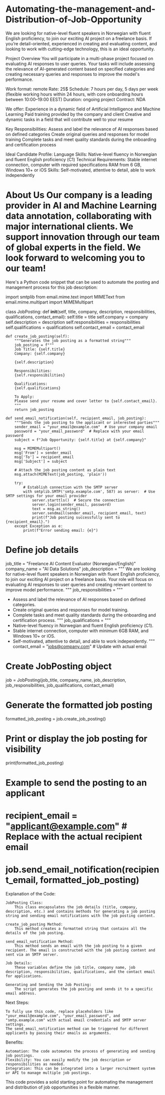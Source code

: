 # Automating-the-management-and-Distribution-of-Job-Opportunity
We are looking for native-level fluent speakers in Norwegian with fluent English proficiency, to join our exciting AI project on a freelance basis. If you’re detail-oriented, experienced in creating and evaluating content, and looking to work with cutting-edge technology, this is an ideal opportunity.

Project Overview
You will participate in a multi-phase project focused on evaluating AI responses to user queries. Your tasks will include assessing the relevance of AI-generated content based on specified categories and creating necessary queries and responses to improve the model's performance.

Work format: remote                                                                                                                                                                              Rate: 25$
Schedule: 7 hours per day, 5 days per week (flexible working hours within 24 hours, with core onboarding hours between 10:00–19:00 EEST)
Duration: ongoing project
Contract: NDA   
                                        
We offer:
Experience in a dynamic field of Artificial Intelligence and Machine Learning
Paid training provided by the company and client
Creative and dynamic tasks in a field that will contribute well to your resume

Key Responsibilities:
Assess and label the relevance of AI responses based on defined categories
Create original queries and responses for model training
Complete tasks and meet quality standards during the onboarding and certification process

Ideal Candidate Profile:
Language Skills: Native-level fluency in Norwegian and fluent English proficiency (С1)
Technical Requirements: Stable internet connection, computer with required specifications RAM from 6 GB, Windows 10+ or iOS
Skills: Self-motivated, attentive to detail, able to work independently

About Us
Our company is a leading provider in AI and Machine Learning data annotation, collaborating with major international clients. We support innovation through our team of global experts in the field.
We look forward to welcoming you to our team!
=====================
Here's a Python code snippet that can be used to automate the posting and management process for this job description:

import smtplib
from email.mime.text import MIMEText
from email.mime.multipart import MIMEMultipart

class JobPosting:
    def __init__(self, title, company, description, responsibilities, qualifications, contact_email):
        self.title = title
        self.company = company
        self.description = description
        self.responsibilities = responsibilities
        self.qualifications = qualifications
        self.contact_email = contact_email

    def create_job_posting(self):
        """Generates the job posting as a formatted string"""
        job_posting = f"""
        Job Title: {self.title}
        Company: {self.company}
        
        {self.description}
        
        Responsibilities:
        {self.responsibilities}
        
        Qualifications:
        {self.qualifications}
        
        To Apply:
        Please send your resume and cover letter to {self.contact_email}.
        """
        return job_posting

    def send_email_notification(self, recipient_email, job_posting):
        """Sends the job posting to the applicant or interested parties"""
        sender_email = "your_email@example.com"  # Use your company email
        password = "your_email_password"  # Replace with your email password
        subject = f"Job Opportunity: {self.title} at {self.company}"

        msg = MIMEMultipart()
        msg['From'] = sender_email
        msg['To'] = recipient_email
        msg['Subject'] = subject

        # Attach the job posting content as plain text
        msg.attach(MIMEText(job_posting, 'plain'))

        try:
            # Establish connection with the SMTP server
            with smtplib.SMTP('smtp.example.com', 587) as server:  # Use SMTP settings for your email provider
                server.starttls()  # Secure the connection
                server.login(sender_email, password)
                text = msg.as_string()
                server.sendmail(sender_email, recipient_email, text)
                print(f"Job posting successfully sent to {recipient_email}.")
        except Exception as e:
            print(f"Error sending email: {e}")

# Define job details
job_title = "Freelance AI Content Evaluator (Norwegian/English)"
company_name = "AI Data Solutions"
job_description = """
We are looking for native-level fluent speakers in Norwegian with fluent English proficiency, to join our exciting AI project on a freelance basis. 
Your role will focus on evaluating AI responses to user queries and creating relevant content to improve model performance.
"""
job_responsibilities = """
- Assess and label the relevance of AI responses based on defined categories.
- Create original queries and responses for model training.
- Complete tasks and meet quality standards during the onboarding and certification process.
"""
job_qualifications = """
- Native-level fluency in Norwegian and fluent English proficiency (С1).
- Stable internet connection, computer with minimum 6GB RAM, and Windows 10+ or iOS.
- Self-motivated, attentive to detail, and able to work independently.
"""
contact_email = "jobs@company.com"  # Update with actual email

# Create JobPosting object
job = JobPosting(job_title, company_name, job_description, job_responsibilities, job_qualifications, contact_email)

# Generate the formatted job posting
formatted_job_posting = job.create_job_posting()

# Print or display the job posting for visibility
print(formatted_job_posting)

# Example to send the posting to an applicant
# recipient_email = "applicant@example.com"  # Replace with the actual recipient email
# job.send_email_notification(recipient_email, formatted_job_posting)

Explanation of the Code:

    JobPosting Class:
        This class encapsulates the job details (title, company, description, etc.) and contains methods for generating a job posting string and sending email notifications with the job posting content.

    create_job_posting Method:
        This method creates a formatted string that contains all the details of the job posting.

    send_email_notification Method:
        This method sends an email with the job posting to a given recipient. The email is constructed with the job posting content and sent via an SMTP server.

    Job Details:
        These variables define the job title, company name, job description, responsibilities, qualifications, and the contact email for applications.

    Generating and Sending the Job Posting:
        The script generates the job posting and sends it to a specific email address.

Next Steps:

    To fully use this code, replace placeholders like "your_email@example.com", "your_email_password", and "smtp.example.com" with actual email credentials and SMTP server settings.
    The send_email_notification method can be triggered for different applicants by passing their emails as arguments.

Benefits:

    Automation: The code automates the process of generating and sending job postings.
    Flexibility: You can easily modify the job description or responsibilities as needed.
    Integration: This can be integrated into a larger recruitment system or API to manage multiple job postings.

This code provides a solid starting point for automating the management and distribution of job opportunities in a flexible manner.
